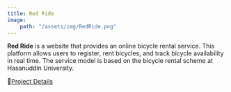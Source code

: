 ```yaml
---
title: Red Ride
image:
    path: "/assets/img/RedRide.png"
---
```


**Red Ride** is a website that provides an online bicycle rental service. This platform allows users to register, rent bicycles, and track bicycle availability in real time. The service model is based on the bicycle rental scheme at Hasanuddin University.

🔗[Project Details](https://github.com/khalikaa/RedRide)
